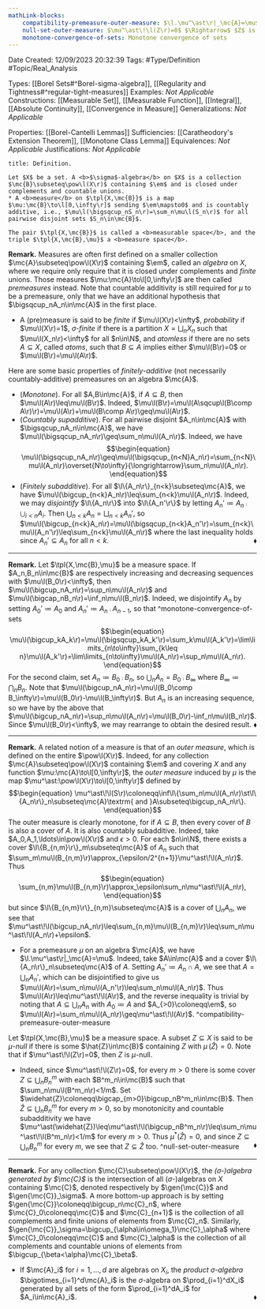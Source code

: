 ```yaml
---
mathLink-blocks:
    compatibility-premeasure-outer-measure: $\l.\mu^\ast\r|_\mc{A}=\mu$
    null-set-outer-measure: $\mu^\ast\!\l(Z\r)=0$ $\Rightarrow$ $Z$ is $\mu$-null
    monotone-convergence-of-sets: Monotone convergence of sets
---
```


<div class="topSpace"></div>

Date Created: 12/09/2023 20:32:39
Tags: #Type/Definition #Topic/Real_Analysis

Types: [[Borel Sets#^Borel-sigma-algebra]], [[Regularity and Tightness#^regular-tight-measures]]
Examples: <i>Not Applicable</i>
Constructions: [[Measurable Set]], [[Measurable Function]], [[Integral]], [[Absolute Continuity]], [[Convergence in Measure]]
Generalizations: <i>Not Applicable</i>

Properties: [[Borel-Cantelli Lemmas]]
Sufficiencies: [[Caratheodory's Extension Theorem]], [[Monotone Class Lemma]]
Equivalences: <i>Not Applicable</i>
Justifications: <i>Not Applicable</i>

``` ad-Definition
title: Definition.

Let $X$ be a set. A <b>$\sigma$-algebra</b> on $X$ is a collection $\mc{B}\subseteq\pow\l(X\r)$ containing $\em$ and is closed under complements and countable unions.
* A <b>measure</b> on $\tpl{X,\mc{B}}$ is a map $\mu:\mc{B}\to\l[0,\infty\r]$ sending $\em\mapsto0$ and is countably additive, i.e., $\mu\l(\bigsqcup_nS_n\r)=\sum_n\mu\l(S_n\r)$ for all pairwise disjoint sets $S_n\in\mc{B}$.

The pair $\tpl{X,\mc{B}}$ is called a <b>measurable space</b>, and the triple $\tpl{X,\mc{B},\mu}$ a <b>measure space</b>.

```

<b>Remark.</b> Measures are often first defined on a smaller collection $\mc{A}\subseteq\pow\l(X\r)$ containing $\em$, called an <i>algebra</i> on $X$, where we require only require that it is closed under complements and <i>finite</i> unions. Those measures $\mu:\mc{A}\to\l[0,\infty\r]$ are then called <i>premeasures</i> instead. Note that countable additivity is still required for $\mu$ to be a premeasure, only that we have an additional hypothesis that $\bigsqcup_nA_n\in\mc{A}$ in the first place.
* A (pre)measure is said to be <i>finite</i> if $\mu\l(X\r)<\infty$, <i>probability</i> if $\mu\l(X\r)=1$, <i>$\sigma$-finite</i> if there is a partition $X=\bigsqcup_nX_n$ such that $\mu\l(X_n\r)<\infty$ for all $n\in\N$, and <i>atomless</i> if there are no sets $A\subseteq X$, called <i>atoms</i>, such that $B\subseteq A$ implies either $\mu\l(B\r)=0$ or $\mu\l(B\r)=\mu\l(A\r)$.

Here are some basic properties of <i>finitely-additive</i> (not necessarily countably-additive) premeasures on an algebra $\mc{A}$.
* (<i>Monotone</i>). For all $A,B\in\mc{A}$, if $A\subseteq B$, then $\mu\l(A\r)\leq\mu\l(B\r)$. Indeed, $\mu\l(B\r)=\mu\l(A\sqcup\l(B\comp A\r)\r)=\mu\l(A\r)+\mu\l(B\comp A\r)\geq\mu\l(A\r)$.
* (<i>Countably supadditive</i>). For all pairwise disjoint $A_n\in\mc{A}$ with $\bigsqcup_nA_n\in\mc{A}$, we have $\mu\l(\bigsqcup_nA_n\r)\geq\sum_n\mu\l(A_n\r)$. Indeed, we have
    $$\begin{equation}
        \mu\l(\bigsqcup_nA_n\r)\geq\mu\l(\bigsqcup_{n<N}A_n\r)=\sum_{n<N}\mu\l(A_n\r)\overset{N\to\infty}{\longrightarrow}\sum_n\mu\l(A_n\r).
    \end{equation}$$
* (<i>Finitely subadditive</i>). For all $\l\{A_n\r\}_{n<k}\subseteq\mc{A}$, we have $\mu\l(\bigcup_{n<k}A_n\r)\leq\sum_{n<k}\mu\l(A_n\r)$. Indeed, we may <i>disjointify</i> $\l\{A_n\r\}$ into $\l\{A_n'\r\}$ by letting $A_n'\coloneqq A_n\comp\bigcup_{i<n}A_i$. Then $\bigcup_{n<k}A_n=\bigsqcup_{n<k}A_n'$, so $\mu\l(\bigcup_{n<k}A_n\r)=\mu\l(\bigsqcup_{n<k}A_n'\r)=\sum_{n<k}\mu\l(A_n'\r)\leq\sum_{n<k}\mu\l(A_n\r)$ where the last inequality holds since $A_n'\subseteq A_n$ for all $n<k$.<span style="float:right;">$\blacklozenge$</span>

---

<b>Remark.</b> Let $\tpl{X,\mc{B},\mu}$ be a measure space. If $A_n,B_n\in\mc{B}$ are respectively increasing and decreasing sequences with $\mu\l(B_0\r)<\infty$, then $\mu\l(\bigcup_nA_n\r)=\sup_n\mu\l(A_n\r)$ and $\mu\l(\bigcap_nB_n\r)=\inf_n\mu\l(B_n\r)$. Indeed, we disjointify $A_n$ by setting $A_0'\coloneqq A_0$ and $A_n'\coloneqq A_n\comp A_{n-1}$, so that ^monotone-convergence-of-sets
$$\begin{equation}
    \mu\l(\bigcup_kA_k\r)=\mu\l(\bigsqcup_kA_k'\r)=\sum_k\mu\l(A_k'\r)=\lim\limits_{n\to\infty}\sum_{k\leq n}\mu\l(A_k'\r)=\lim\limits_{n\to\infty}\mu\l(A_n\r)=\sup_n\mu\l(A_n\r).
\end{equation}$$
For the second claim, set $A_n\coloneqq B_0\comp B_n$, so $\bigcup_nA_n=B_0\comp B_\infty$ where $B_\infty\coloneqq\bigcap_nB_n$. Note that $\mu\l(\bigcup_nA_n\r)=\mu\l(B_0\comp B_\infty\r)=\mu\l(B_0\r)-\mu\l(B_\infty\r)$. But $A_n$ is an increasing sequence, so we have by the above that $\mu\l(\bigcup_nA_n\r)=\sup_n\mu\l(A_n\r)=\mu\l(B_0\r)-\inf_n\mu\l(B_n\r)$. Since $\mu\l(B_0\r)<\infty$, we may rearrange to obtain the desired result.<span style="float:right;">$\blacklozenge$</span>

---

<b>Remark.</b> A related notion of a measure is that of an <i>outer measure</i>, which is defined on the entire $\pow\l(X\r)$. Indeed, for any collection $\mc{A}\subseteq\pow\l(X\r)$ containing $\em$ and covering $X$ and any function $\mu:\mc{A}\to\l[0,\infty\r]$, the <i>outer measure</i> induced by $\mu$ is the map $\mu^\ast:\pow\l(X\r)\to\l[0,\infty\r]$ defined by
$$\begin{equation}
    \mu^\ast\!\l(S\r)\coloneqq\inf\l\{\sum_n\mu\l(A_n\r)\st\l\{A_n\r\}_n\subseteq\mc{A}\textrm{ and }A\subseteq\bigcup_nA_n\r\}.
\end{equation}$$
The outer measure is clearly monotone, for if $A\subseteq B$, then every cover of $B$ is also a cover of $A$. It is also countably subadditive. Indeed, take $A_0,A_1,\ldots\in\pow\l(X\r)$ and $\epsilon>0$. For each $n\in\N$, there exists a cover $\l\{B_{n,m}\r\}_m\subseteq\mc{A}$ of $A_n$ such that $\sum_m\mu\l(B_{n,m}\r)\approx_{\epsilon/2^{n+1}}\mu^\ast\!\l(A_n\r)$. Thus
$$\begin{equation}
    \sum_{n,m}\mu\l(B_{n,m}\r)\approx_\epsilon\sum_n\mu^\ast\!\l(A_n\r),
\end{equation}$$
but since $\l\{B_{n,m}\r\}_{n,m}\subseteq\mc{A}$ is a cover of $\bigcup_nA_n$, we see that $\mu^\ast\!\l(\bigcup_nA_n\r)\leq\sum_{n,m}\mu\l(B_{n,m}\r)\leq\sum_n\mu^\ast\!\l(A_n\r)+\epsilon$.
* For a premeasure $\mu$ on an algebra $\mc{A}$, we have $\l.\mu^\ast\r|_\mc{A}=\mu$. Indeed, take $A\in\mc{A}$ and a cover $\l\{A_n\r\}_n\subseteq\mc{A}$ of $A$. Setting $A_n'\coloneqq A_n\cap A$, we see that $A=\bigcup_nA_n'$, which can be disjointified to give us $\mu\l(A\r)=\sum_n\mu\l(A_n'\r)\leq\sum_n\mu\l(A_n\r)$. Thus $\mu\l(A\r)\leq\mu^\ast\!\l(A\r)$, and the reverse inequality is trivial by noting that $A\subseteq\bigcup_nA_n$ with $A_0\coloneqq A$ and $A_{>0}\coloneqq\em$, so $\mu\l(A\r)=\sum_n\mu\l(A_n\r)\geq\mu^\ast\!\l(A\r)$. ^compatibility-premeasure-outer-measure

Let $\tpl{X,\mc{B},\mu}$ be a measure space. A subset $Z\subseteq X$ is said to be <i>$\mu$-null</i> if there is some $\hat{Z}\in\mc{B}$ containing $Z$ with $\mu\,(\hat{Z})=0$. Note that if $\mu^\ast\!\l(Z\r)=0$, then $Z$ is $\mu$-null.
* Indeed, since $\mu^\ast\!\l(Z\r)=0$, for every $m>0$ there is some cover $Z\subseteq\bigcup_nB^m_n$ with each $B^m_n\in\mc{B}$ such that $\sum_n\mu\l(B^m_n\r)<1/m$. Set $\widehat{Z}\coloneqq\bigcap_{m>0}\bigcup_nB^m_n\in\mc{B}$. Then $\widehat{Z}\subseteq\bigcup_nB^m_n$ for every $m>0$, so by monotonicity and countable subadditivity we have $\mu^\ast(\widehat{Z})\leq\mu^\ast\!\l(\bigcup_nB^m_n\r)\leq\sum_n\mu^\ast\!\l(B^m_n\r)<1/m$ for every $m>0$. Thus $\mu^\ast(\widehat{Z})=0$, and since $Z\subseteq\bigcup_nB^m_n$ for every $m$, we see that $Z\subseteq\widehat{Z}$ too.<span style="float:right;">$\blacklozenge$</span> ^null-set-outer-measure

---

<b>Remark.</b> For any collection $\mc{C}\subseteq\pow\l(X\r)$, the <i>($\sigma$-)algebra generated by $\mc{C}$</i> is the intersection of all ($\sigma$-)algebras on $X$ containing $\mc{C}$, denoted respectively by $\gen{\mc{C}}$ and $\gen{\mc{C}}_\sigma$. A more bottom-up approach is by setting $\gen{\mc{C}}\coloneqq\bigcup_n\mc{C}_n$, where $\mc{C}_0\coloneqq\mc{C}$ and $\mc{C}_{n+1}$ is the collection of all complements and finite unions of elements from $\mc{C}_n$. Similarly, $\gen{\mc{C}}_\sigma=\bigcup_{\alpha\in\omega_1}\mc{C}_\alpha$ where $\mc{C}_0\coloneqq\mc{C}$ and $\mc{C}_\alpha$ is the collection of all complements and countable unions of elements from $\bigcup_{\beta<\alpha}\mc{C}_\beta$.
* If $\mc{A}_i$ for $i=1,\dots,d$ are algebras on $X_i$, the <i>product $\sigma$-algebra</i> $\bigotimes_{i=1}^d\mc{A}_i$ is the $\sigma$-algebra on $\prod_{i=1}^dX_i$ generated by all sets of the form $\prod_{i=1}^dA_i$ for $A_i\in\mc{A}_i$.<span style="float:right;">$\blacklozenge$</span>
